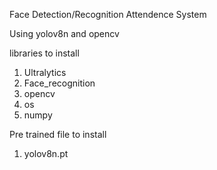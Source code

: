Face Detection/Recognition Attendence System

Using yolov8n and opencv

libraries to install 
1. Ultralytics
2. Face_recognition
3. opencv
4. os
4. numpy

Pre trained file to install
1. yolov8n.pt